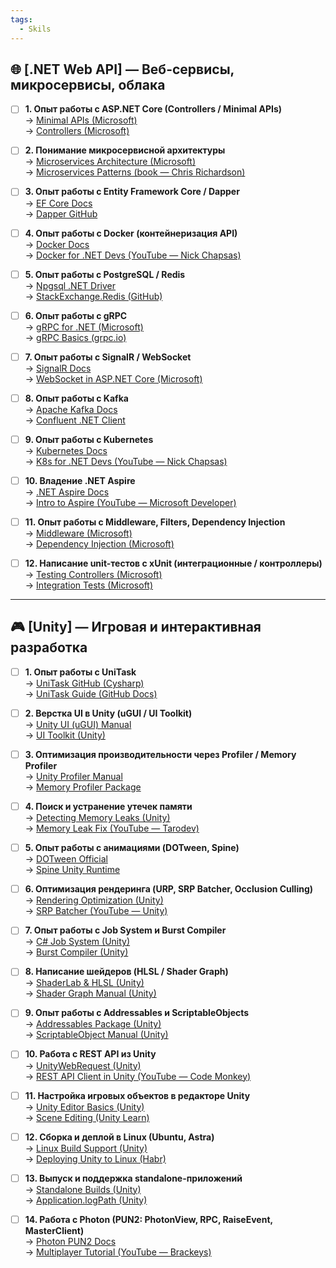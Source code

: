 ```yaml
---
tags:
  - Skils
---
```

## 🌐 [.NET Web API] — Веб-сервисы, микросервисы, облака

- [ ] **1. Опыт работы с ASP.NET Core (Controllers / Minimal APIs)**  
  → [Minimal APIs (Microsoft)](https://learn.microsoft.com/ru-ru/aspnet/core/fundamentals/minimal-apis)  
  → [Controllers (Microsoft)](https://learn.microsoft.com/ru-ru/aspnet/core/mvc/controllers/)

- [ ] **2. Понимание микросервисной архитектуры**  
  → [Microservices Architecture (Microsoft)](https://learn.microsoft.com/ru-ru/dotnet/architecture/microservices/)  
  → [Microservices Patterns (book — Chris Richardson)](https://microservices.io/)

- [ ] **3. Опыт работы с Entity Framework Core / Dapper**  
  → [EF Core Docs](https://learn.microsoft.com/ru-ru/ef/core/)  
  → [Dapper GitHub](https://github.com/DapperLib/Dapper)

- [ ] **4. Опыт работы с Docker (контейнеризация API)**  
  → [Docker Docs](https://docs.docker.com/)  
  → [Docker for .NET Devs (YouTube — Nick Chapsas)](https://www.youtube.com/watch?v=0pD7YeTA_eY)

- [ ] **5. Опыт работы с PostgreSQL / Redis**  
  → [Npgsql .NET Driver](https://www.npgsql.org/)  
  → [StackExchange.Redis (GitHub)](https://github.com/StackExchange/StackExchange.Redis)

- [ ] **6. Опыт работы с gRPC**  
  → [gRPC for .NET (Microsoft)](https://learn.microsoft.com/ru-ru/aspnet/core/grpc/)  
  → [gRPC Basics (grpc.io)](https://grpc.io/docs/languages/csharp/basics/)

- [ ] **7. Опыт работы с SignalR / WebSocket**  
  → [SignalR Docs](https://learn.microsoft.com/ru-ru/aspnet/core/signalr/)  
  → [WebSocket in ASP.NET Core (Microsoft)](https://learn.microsoft.com/ru-ru/aspnet/core/fundamentals/websockets)

- [ ] **8. Опыт работы с Kafka**  
  → [Apache Kafka Docs](https://kafka.apache.org/documentation/)  
  → [Confluent .NET Client](https://github.com/confluentinc/confluent-kafka-dotnet)

- [ ] **9. Опыт работы с Kubernetes**  
  → [Kubernetes Docs](https://kubernetes.io/docs/home/)  
  → [K8s for .NET Devs (YouTube — Nick Chapsas)](https://www.youtube.com/watch?v=1fLmHBe5n5c)

- [ ] **10. Владение .NET Aspire**  
  → [.NET Aspire Docs](https://learn.microsoft.com/ru-ru/dotnet/aspire/)  
  → [Intro to Aspire (YouTube — Microsoft Developer)](https://www.youtube.com/watch?v=J49dQk97ZlY)

- [ ] **11. Опыт работы с Middleware, Filters, Dependency Injection**  
  → [Middleware (Microsoft)](https://learn.microsoft.com/ru-ru/aspnet/core/fundamentals/middleware/)  
  → [Dependency Injection (Microsoft)](https://learn.microsoft.com/ru-ru/dotnet/core/extensions/dependency-injection)

- [ ] **12. Написание unit-тестов с xUnit (интеграционные / контроллеры)**  
  → [Testing Controllers (Microsoft)](https://learn.microsoft.com/ru-ru/aspnet/core/test/)  
  → [Integration Tests (Microsoft)](https://learn.microsoft.com/ru-ru/aspnet/core/test/integration-tests)

---

## 🎮 [Unity] — Игровая и интерактивная разработка

- [ ] **1. Опыт работы с UniTask**  
  → [UniTask GitHub (Cysharp)](https://github.com/Cysharp/UniTask)  
  → [UniTask Guide (GitHub Docs)](https://github.com/Cysharp/UniTask/blob/main/README.md)

- [ ] **2. Верстка UI в Unity (uGUI / UI Toolkit)**  
  → [Unity UI (uGUI) Manual](https://docs.unity3d.com/Manual/UISystem.html)  
  → [UI Toolkit (Unity)](https://docs.unity3d.com/Manual/UIElements.html)

- [ ] **3. Оптимизация производительности через Profiler / Memory Profiler**  
  → [Unity Profiler Manual](https://docs.unity3d.com/Manual/Profiler.html)  
  → [Memory Profiler Package](https://docs.unity3d.com/Packages/com.unity.memoryprofiler@1.0/manual/index.html)

- [ ] **4. Поиск и устранение утечек памяти**  
  → [Detecting Memory Leaks (Unity)](https://docs.unity3d.com/Manual/BestPracticeUnderstandingPerformanceInUnity8.html)  
  → [Memory Leak Fix (YouTube — Tarodev)](https://www.youtube.com/watch?v=1VrLLnJhPjg)

- [ ] **5. Опыт работы с анимациями (DOTween, Spine)**  
  → [DOTween Official](http://dotween.demigiant.com/)  
  → [Spine Unity Runtime](http://esotericsoftware.com/spine-unity)

- [ ] **6. Оптимизация рендеринга (URP, SRP Batcher, Occlusion Culling)**  
  → [Rendering Optimization (Unity)](https://docs.unity3d.com/Manual/RenderingOptimization.html)  
  → [SRP Batcher (YouTube — Unity)](https://www.youtube.com/watch?v=0iLy0uMGpPo)

- [ ] **7. Опыт работы с Job System и Burst Compiler**  
  → [C# Job System (Unity)](https://docs.unity3d.com/Manual/JobSystem.html)  
  → [Burst Compiler (Unity)](https://docs.unity3d.com/Packages/com.unity.burst@1.8/manual/index.html)

- [ ] **8. Написание шейдеров (HLSL / Shader Graph)**  
  → [ShaderLab & HLSL (Unity)](https://docs.unity3d.com/Manual/SL-ShaderPrograms.html)  
  → [Shader Graph Manual (Unity)](https://docs.unity3d.com/Packages/com.unity.shadergraph@14.0/manual/)

- [ ] **9. Опыт работы с Addressables и ScriptableObjects**  
  → [Addressables Package (Unity)](https://docs.unity3d.com/Packages/com.unity.addressables@1.21/manual/index.html)  
  → [ScriptableObject Manual (Unity)](https://docs.unity3d.com/Manual/class-ScriptableObject.html)

- [ ] **10. Работа с REST API из Unity**  
  → [UnityWebRequest (Unity)](https://docs.unity3d.com/Manual/UnityWebRequest.html)  
  → [REST API Client in Unity (YouTube — Code Monkey)](https://www.youtube.com/watch?v=51dtc0HwG5k)

- [ ] **11. Настройка игровых объектов в редакторе Unity**  
  → [Unity Editor Basics (Unity)](https://docs.unity3d.com/Manual/EditorFeatures.html)  
  → [Scene Editing (Unity Learn)](https://learn.unity.com/tutorial/scene-editing)

- [ ] **12. Сборка и деплой в Linux (Ubuntu, Astra)**  
  → [Linux Build Support (Unity)](https://docs.unity3d.com/Manual/LinuxBuilds.html)  
  → [Deploying Unity to Linux (Habr)](https://habr.com/ru/articles/552074/)

- [ ] **13. Выпуск и поддержка standalone-приложений**  
  → [Standalone Builds (Unity)](https://docs.unity3d.com/Manual/BuildSettings.html)  
  → [Application.logPath (Unity)](https://docs.unity3d.com/ScriptReference/Application-logsPath.html)

- [ ] **14. Работа с Photon (PUN2: PhotonView, RPC, RaiseEvent, MasterClient)**  
  → [Photon PUN2 Docs](https://doc.photonengine.com/en-us/pun/v2/)  
  → [Multiplayer Tutorial (YouTube — Brackeys)](https://www.youtube.com/watch?v=xA3bOAVCm6E)